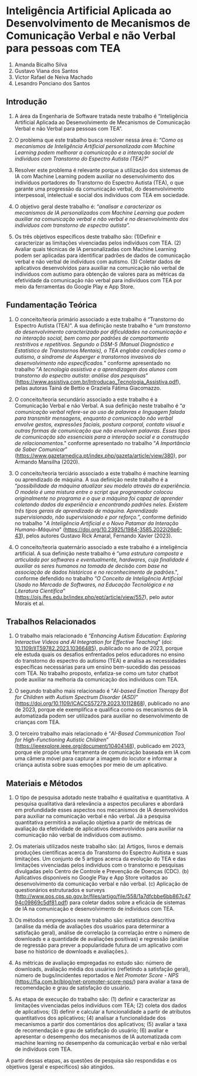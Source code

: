 # Inteligência Artificial Aplicada ao Desenvolvimento de Mecanismos de Comunicação Verbal e não Verbal para pessoas com TEA

1. Amanda Bicalho Silva
2. Gustavo Viana dos Santos
3. Victor Rafael de Neiva Machado
4. Lesandro Ponciano dos Santos

## Introdução

1. A área da Engenharia de Software tratada neste trabalho é “Inteligência Artificial Aplicada ao Desenvolvimento de Mecanismos de Comunicação Verbal e não Verbal para pessoas com TEA”.

2. O problema que este trabalho busca resolver nessa área é: “*Como os mecanismos de Inteligência Artificial personalizada com Machine Learning podem melhorar a comunicação e a interação social de indivíduos com Transtorno do Espectro Autista (TEA)?*”

3. Resolver este problema é relevante porque a utilização dos sistemas de IA com Machine Learning podem auxiliar no desenvolvimento dos indivíduos portadores do Transtorno do Espectro Autista (TEA), o que garante uma progressão da comunicação verbal, do desenvolvimento interpessoal, intelectual e social dos indivíduos com TEA em sociedade.

4. O objetivo geral deste trabalho é: “*analisar e caracterizar os mecanismos de IA personalizados com Machine Learning que podem auxiliar na comunicação verbal e não verbal e no desenvolvimento dos indivíduos com transtorno de espectro autista”.*

5. Os três objetivos específicos deste trabalho são: (1)Definir e caracterizar as limitações vivenciadas pelos indivíduos com TEA. (2) Avaliar quais técnicas de IA personalizadas com Machine Learning podem ser aplicadas para identificar padrões de dados de comunicação verbal e não verbal de indivíduos com autismo.  (3) Coletar dados de aplicativos desenvolvidos para auxiliar na comunicação não verbal de indivíduos com autismo para obtenção de valores para as métricas da efetividade da comunicação não verbal para indivíduos com TEA por meio da ferramentas do Google Play e  App Store.

## Fundamentação Teórica

1. O conceito/teoria primário associado a este trabalho é “Transtorno do Espectro Autista (TEA)”. A sua definição neste trabalho é “*um transtorno do desenvolvimento caracterizado por dificuldades na comunicação e na interação social, bem como por padrões de comportamento restritivos e repetitivos. Segundo o DSM-5 (Manual Diagnóstico e Estatístico de Transtornos Mentais), o TEA engloba condições como o autismo, a síndrome de Asperger e transtornos invasivos do desenvolvimento não especificados.*" conforme apresentado no trabalho “*A tecnologia assistiva e a aprendizagem dos alunos com transtorno do espectro autista: análise das pesquisas*” (https://www.assistiva.com.br/Introducao_Tecnologia_Assistiva.pdf), pelas autoras Tainá de Bettio e Graziela Fátima Giacomazzo.
   

2. O conceito/teoria secundário associado a este trabalho é a Comunicação Verbal e não Verbal. A sua definição neste trabalho é “*a comunicação verbal refere-se ao uso de palavras e linguagem falada para transmitir mensagens, enquanto a comunicação não verbal envolve gestos, expressões faciais, postura corporal, contato visual e outras formas de comunicação que não envolvem palavras. Esses tipos de comunicação são essenciais para a interação social e a construção de relacionamentos*." conforme apresentado no trabalho “*A Importância de Saber Comunicar*” (https://www.gazetamedica.pt/index.php/gazeta/article/view/380), por Armando Mansilha (2020).

3. O conceito/teoria terciário associado a este trabalho é machine learning ou aprendizado de máquina. A sua definição neste trabalho é a “*possibilidade da máquina atualizar seu modelo através da experiência. O modelo é uma mistura entre o script que programador colocou originalmente no programa e o que a máquina foi capaz de aprender coletando dados da experiência e encontrando padrões neles. Existem três tipos gerais de aprendizado de máquina. Aprendizado supervisionado, não supervisionado e por reforço.*”, conforme definido no trabalho "*A Inteligência Artificial e o Novo Patamar da Interação Humano-Máquina*" (https://doi.org/10.23925/1984-3585.2022i26p6-43), pelos autores Gustavo Rick Amaral, Fernando Xavier (2023). 

4. O conceito/teoria quaternário associado a este trabalho é a inteligência artificial. A sua definição neste trabalho é “*uma estrutura composta e articulada por softwares e eventualmente, hardwares, cuja finalidade é auxiliar os seres humanos na tomada de decisão com base na associação de dados históricos e no reconhecimento de padrões*.", conforme defendido no trabalho “*O Conceito de Inteligência Artificial Usado no Mercado de Softwares, na Educação Tecnológica e na Literatura Científica*” (https://ojs.ifes.edu.br/index.php/ept/article/view/557), pelo autor Morais et al. 

## Trabalhos Relacionados

1. O trabalho mais relacionado é “*Enhancing Autism Education: Exploring Interactive Videos and AI Integration for Effective Teaching*” (doi: [10.1109/IIT59782.2023.10366485](https://ieeexplore.ieee.org/document/10366485)), publicado no ano de 2023, porque ele estuda quais os desafios enfrentados pelos educadores no ensino do transtorno do espectro do autismo (TEA) e analisa as necessidades específicas necessárias para um ensino bem-sucedido das pessoas com TEA. No trabalho proposto, enfatiza-se como um tutor chatbot pode auxiliar na melhoria da comunicação dos indivíduos com TEA. 


2. O segundo trabalho mais relacionado é “*AI-based Emotion Therapy Bot for Children with Autism Spectrum Disorder (ASD)*” (https://doi.org/10.1109/ICACCS57279.2023.10112868), publicado no ano de 2023, porque ele exemplifica e qualifica como os mecanismos de IA automatizada podem ser utilizados para auxiliar no desenvolvimento de crianças com TEA. 
3. O terceiro trabalho mais relacionado é “*AI-Based Communication Tool for High-Functioning Autistic Children*” (https://ieeexplore.ieee.org/document/10404148), publicado em 2023, porque ele propõe uma ferramenta de comunicação baseada em IA com uma câmera móvel para capturar a imagem do locutor e informar a criança autista sobre suas emoções por meio de um aplicativo. 

## Materiais e Métodos

1. O tipo de pesquisa adotado neste trabalho é qualitativa e quantitativa. A pesquisa qualitativa dará relevância a aspectos peculiares e abordará em profundidade esses aspectos nos mecanismos de IA desenvolvidos para auxiliar na comunicação verbal e não verbal. Já a pesquisa quantitativa permitirá a avaliação objetiva a partir de métricas de avaliação da efetividade de aplicativos desenvolvidos para auxiliar na comunicação não verbal de indivíduos com autismo. 

1. Os materiais utilizados neste trabalho são: (a) Artigos, livros e demais produções científicas acerca do Transtorno do Espectro Auitista e suas limitações. Um conjunto de 5 artigos acerca da evolução do TEA e das limitações vivenciadas pelos indivíduos com o transtorno e pesquisas divulgadas pelo Centro de Controle e Prevenção de Doenças (CDC). (b) Aplicativos disponíveis no Google Play e App Store voltados ao desenvolvimento da comunicação verbal e não verbal. (c) Aplicação de questionários estruturados e surveys (http://www.pos.cps.sp.gov.br/files/artigo/file/558/1a7dfcbbe6bb867c4794c09869c5df81.pdf) para coletar dados sobre a eficácia de sistemas de IA na comunicação e desenvolvimento de indivíduos com TEA.

1. Os métodos empregados neste trabalho são: estatística descritiva (análise da média de avaliações dos usuários para determinar a satisfação geral), análise de correlação (a correlação entre o número de downloads e a quantidade de avaliações positivas) e regressão (análise de regressão para prever a popularidade futura de um aplicativo com base no histórico de downloads e avaliações.). 

1. As métricas de avaliação empregadas no estudo são: número de downloads, avaliação média dos usuários (refletindo a satisfação geral), número de bugs/incidentes reportados e *Net Promoter Score - NPS* (https://fia.com.br/blog/net-promoter-score-nps/) para avaliar a taxa de recomendação e grau de satisfação do usuário. 

1. As etapa de execução do trabalho são: (1) definir e caracterizar as limitações vivenciadas pelos indivíduos com TEA; (2) coleta dos dados de aplicativos; (3) definir e calcular a funcionalidade a partir de atributos quantitativos dos aplicativos; (4) analisar a funcionalidade dos mecanismos a partir dos comentários dos aplicativos; (5) avaliar a taxa de recomendação e grau de satisfação do usuário; (6) avaliar e apresentar o desempenho dos mecanismos de IA automatizada com machine learning no desempenho da comunicação verbal e não verbal de indivíduos com TEA. 


A partir dessas etapas, as questões de pesquisa são respondidas e os objetivos (geral e específicos) são atingidos.
